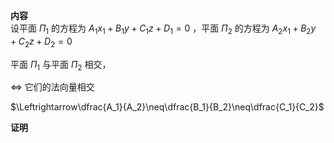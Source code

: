 **内容**  
设平面 $\Pi_1$ 的方程为 $A_1x_1+B_1y+C_1z+D_1=0$ ，平面 $\Pi_2$ 的方程为 $A_2x_1+B_2y+C_2z+D_2=0$  
  
平面 $\Pi_1$ 与平面 $\Pi_2$ 相交，  
  
$\Leftrightarrow$ 它们的法向量相交  
  
$\Leftrightarrow\dfrac{A_1}{A_2}\neq\dfrac{B_1}{B_2}\neq\dfrac{C_1}{C_2}$  
  
**证明**  
